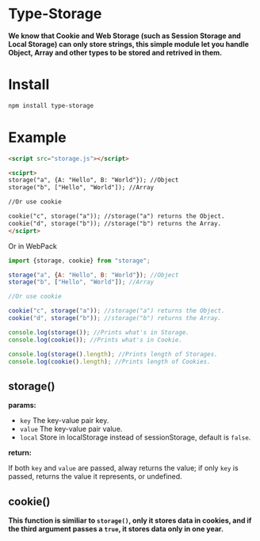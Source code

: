 # Type-Storage

**We know that Cookie and Web Storage (such as Session Storage and Local Storage) can only store strings, this simple module let you handle Object, Array and other types to be stored and retrived in them.**

# Install

```sh
npm install type-storage
```

# Example

```html
<script src="storage.js"></script>

<sciprt>
storage("a", {A: "Hello", B: "World"}); //Object
storage("b", ["Hello", "World"]); //Array

//Or use cookie

cookie("c", storage("a")); //storage("a") returns the Object.
cookie("d", storage("b")); //storage("b") returns the Array.
</sciprt>
```

Or in WebPack

```javascript
import {storage, cookie} from "storage";

storage("a", {A: "Hello", B: "World"}); //Object
storage("b", ["Hello", "World"]); //Array

//Or use cookie

cookie("c", storage("a")); //storage("a") returns the Object.
cookie("d", storage("b")); //storage("b") returns the Array.

console.log(storage()); //Prints what's in Storage.
console.log(cookie()); //Prints what's in Cookie.

console.log(storage().length); //Prints length of Storages.
console.log(cookie().length); //Prints length of Cookies.
```

## storage()

**params:**

- `key` The key-value pair key.
- `value` The key-value pair value.
- `local` Store in localStorage instead of sessionStorage, default is `false`.

**return:**

If both `key` and `value` are passed, alway returns the value;
if only `key` is passed, returns the value it represents, or undefined.

## cookie()

**This function is similiar to `storage()`, only it stores data in cookies, and if the third argument passes a `true`, it stores data only in one year.**